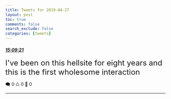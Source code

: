 ```yaml
---
title: Tweets for 2019-04-27
layout: post
toc: true
comments: false
search_exclude: false
categories: [tweets]
---
```



#### <a href = "https://twitter.com/deepfates/status/1122246379194044416">*15:09:21*</a>

<font size="5">I've been on this hellsite for eight years and this is the first wholesome interaction</font>



🗨️ 0 ♺ 0 🤍  0   

---
    
            

